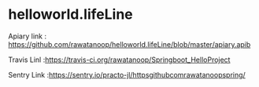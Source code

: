 # helloworld.lifeLine

Apiary link : https://github.com/rawatanoop/helloworld.lifeLine/blob/master/apiary.apib 

Travis Linl :https://travis-ci.org/rawatanoop/Springboot_HelloProject

Sentry Link :https://sentry.io/practo-jl/httpsgithubcomrawatanoopspring/


